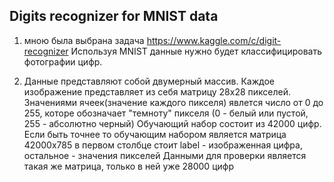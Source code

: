 ## Digits recognizer for MNIST data

1. мною была выбрана задача https://www.kaggle.com/c/digit-recognizer
Используя MNIST данные нужно будет классифицировать фотографии цифр.

2. Данные представляют собой двумерный массив. Каждое изображение представляет из себя матрицу 28х28 пикселей.
Значениями ячеек(значение каждого пикселя) явлется число от 0 до 255, которе обозначает "темноту" пикселя
(0 - белый или пустой, 255 - абсолютно черный)
Обучающий набор состоит из 42000 цифр. Если быть точнее то обучающим набором является матрица 42000х785
в первом столбце стоит label - изображенная цифра, остальное - значения пикселей
Данными для проверки является такая же матрица, только в ней уже 28000 цифр